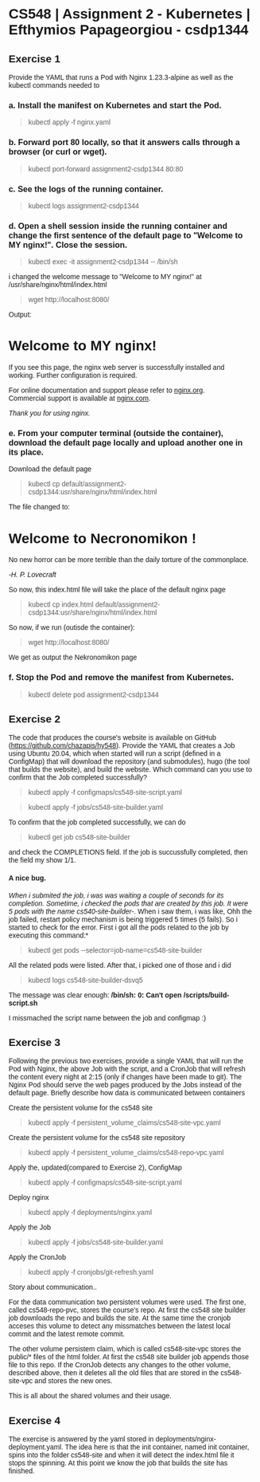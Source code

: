 # CS548 | Assignment 2 - Kubernetes | Efthymios Papageorgiou - csdp1344

## Exercise 1
Provide the YAML that runs a Pod with Nginx 1.23.3-alpine as well as the kubectl commands needed to

### a. Install the manifest on Kubernetes and start the Pod.

> kubectl apply -f nginx.yaml  

### b. Forward port 80 locally, so that it answers calls through a browser (or curl or wget).

> kubectl port-forward assignment2-csdp1344 80:80  

### c. See the logs of the running container.

> kubectl logs assignment2-csdp1344  

### d. Open a shell session inside the running container and change the first sentence of the default page to "Welcome to MY nginx!". Close the session.

> kubectl exec -it assignment2-csdp1344 -- /bin/sh  

i changed the welcome message to "Welcome to MY nginx!" at /usr/share/nginx/html/index.html

> wget http://localhost:8080/  

Output:  
<!DOCTYPE html>
<html>
<head>
<title>Welcome to MY nginx!</title>
<style>
html { color-scheme: light dark; }
body { width: 35em; margin: 0 auto;
font-family: Tahoma, Verdana, Arial, sans-serif; }
</style>
</head>
<body>
<h1>Welcome to MY nginx!</h1>
<p>If you see this page, the nginx web server is successfully installed and
working. Further configuration is required.</p>

<p>For online documentation and support please refer to
<a href="http://nginx.org/">nginx.org</a>.<br/>
Commercial support is available at
<a href="http://nginx.com/">nginx.com</a>.</p>

<p><em>Thank you for using nginx.</em></p>
</body>
</html>  

### e. From your computer terminal (outside the container), download the default page locally and upload another one in its place.  

Download the default page
> kubectl cp default/assignment2-csdp1344:usr/share/nginx/html/index.html 

The file changed to:

<!DOCTYPE html>
<html>
<head>
<title>Welcome to Necronomikon !</title>
<style>
html { color-scheme: light dark; }
body { width: 35em; margin: 0 auto;
font-family: Tahoma, Verdana, Arial, sans-serif; }
</style>
</head>
<body>
<h1>Welcome to Necronomikon !</h1>
<p>No new horror can be more terrible than the daily torture of the commonplace.</p>

<p><em>-H. P. Lovecraft</em></p>
</body>
</html>

So now, this index.html file will take the place of the default nginx page  

> kubectl cp index.html default/assignment2-csdp1344:usr/share/nginx/html/index.html

So now, if we run (outisde the container):

>  wget http://localhost:8080/  

We get as output the Nekronomikon page

### f. Stop the Pod and remove the manifest from Kubernetes.  

> kubectl delete pod assignment2-csdp1344  

## Exercise 2
The code that produces the course's website is available on GitHub (https://github.com/chazapis/hy548). Provide the YAML that creates a Job using Ubuntu 20.04, which when started will run a script (defined in a ConfigMap) that will download the repository (and submodules), hugo (the tool that builds the website), and build the website. Which command can you use to confirm that the Job completed successfully?

> kubectl apply -f configmaps/cs548-site-script.yaml  

> kubectl apply -f jobs/cs548-site-builder.yaml 

To confirm that the job completed successfully, we can do  

> kubectl get job cs548-site-builder  

and check the COMPLETIONS field. If the job is succussfully completed, then the field my show 1/1.  

#### A nice bug.

*When i submited the job, i was was waiting a couple of seconds for its completion. Sometime, i checked the pods that are created by this job. It were 5 pods with the name cs540-site-builder-*. When i saw them, i was like, Ohh the job failed, restart policy mechanism is being triggered 5 times (5 fails). So i started to check for the error. First i got all the pods related to the job by executing this command:*

> kubectl get pods --selector=job-name=cs548-site-builder  

All the related pods were listed. After that, i picked one of those and i did  

> kubectl logs cs548-site-builder-dsvq5  

The message was clear enough: **/bin/sh: 0: Can't open /scripts/build-script.sh**  

I missmached the script name between the job and configmap :)


## Exercise 3 
Following the previous two exercises, provide a single YAML that will run the Pod with Nginx, the above Job with the script, and a CronJob that will refresh the content every night at 2:15 (only if changes have been made to git). The Nginx Pod should serve the web pages produced by the Jobs instead of the default page. Briefly describe how data is communicated between containers  

Create the persistent volume for the cs548 site  
> kubectl apply -f persistent_volume_claims/cs548-site-vpc.yaml  

Create the persistent volume for the cs548 site repository  
> kubectl apply -f persistent_volume_claims/cs548-repo-vpc.yaml

Apply the, updated(compared to Exercise 2), ConfigMap  
> kubectl apply -f configmaps/cs548-site-script.yaml  

Deploy nginx  
> kubectl apply -f deployments/nginx.yaml

Apply the Job  

> kubectl apply -f jobs/cs548-site-builder.yaml  

Apply the CronJob  

> kubectl apply -f cronjobs/git-refresh.yaml  

Story about communication..  

For the data communication two persistent volumes were used. The first one, called cs548-repo-pvc, stores the course's repo. At first the cs548 site builder job downloads the repo and builds the site. At the same time the cronjob acceses this volume to detect any missmatches between the latest local commit and the latest remote commit.  

The other volume persistem claim, which is called cs548-site-vpc stores the public/* files of the html folder. At first the cs548 site builder job appends those file to this repo. If the CronJob detects any changes to the other volume, described above, then it deletes all the old files that are stored in the cs548-site-vpc and stores the new ones.  

This is all about the shared volumes and their usage.

## Exercise 4  

The exercise is answered by the yaml stored in deployments/nginx-deployment.yaml. The idea here is that the init container, named init container, spins into the folder cs548-site and when it will detect the index.html file it stops the spinning. At this point we know the job that builds the site has finished.